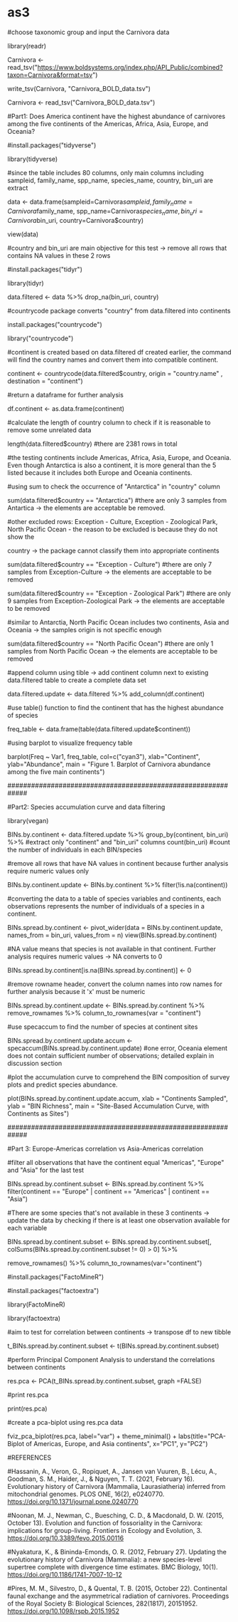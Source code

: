 # as3

#choose taxonomic group and input the Carnivora data 


library(readr)

Carnivora <- read_tsv("https://www.boldsystems.org/index.php/API_Public/combined?taxon=Carnivora&format=tsv")

write_tsv(Carnivora, "Carnivora_BOLD_data.tsv")

Carnivora <- read_tsv("Carnivora_BOLD_data.tsv")

#Part1: Does America continent have the highest abundance of carnivores among the five continents of the Americas, Africa, Asia, Europe, and Oceania?

#install.packages("tidyverse")

library(tidyverse)

#since the table includes 80 columns, only main columns including sampleid, family_name, spp_name, species_name, country, bin_uri are extract

data <- data.frame(sampleid=Carnivora$sampleid,family_name=Carnivora$family_name, spp_name=Carnivora$species_name, bin_uri=Carnivora$bin_uri, country=Carnivora$country)

view(data)

#country and bin_uri are main objective for this test -> remove all rows that contains NA values in these 2 rows

#install.packages("tidyr")

library(tidyr)

data.filtered <- data %>% 
  drop_na(bin_uri, country)

#countrycode package converts "country" from data.filtered into continents 

install.packages("countrycode") 

library("countrycode") 

#continent is created based on data.filtered df created earlier, the command will find the country names and convert them into compatible continent. 

continent <- countrycode(data.filtered$country, origin = "country.name" , destination = "continent")

#return a dataframe for further analysis

df.continent <- as.data.frame(continent)

#calculate the length of country column to check if it is reasonable to remove some unrelated data

length(data.filtered$country) #there are 2381 rows in total

#the testing continents include Americas, Africa, Asia, Europe, and Oceania. Even though Antarctica is also a continent, it is more general than the 5 listed because it includes both Europe and Oceania continents.

#using sum to check the occurrence of "Antarctica" in "country" column 

sum(data.filtered$country == "Antarctica") #there are only 3 samples from Antartica -> the elements are acceptable be removed.

#other excluded rows: Exception - Culture, Exception - Zoological Park, North Pacific Ocean - the reason to be excluded is because they do not show the 

country -> the package cannot classify them into appropriate continents 

sum(data.filtered$country == "Exception - Culture") #there are only 7 samples from Exception-Culture -> the elements are acceptable to be removed 

sum(data.filtered$country == "Exception - Zoological Park") #there are only 9 samples from Exception-Zoological Park -> the elements are acceptable to be removed 

#similar to Antarctia, North Pacific Ocean includes two continents, Asia and Oceania -> the samples origin is not specific enough  

sum(data.filtered$country == "North Pacific Ocean") #there are only 1 samples from North Pacific Ocean -> the elements are acceptable to be removed 

#append column using tible -> add continent column next to existing data.filtered table to create a complete data set 

data.filtered.update <- data.filtered %>% 
        add_column(df.continent)

#use table() function to find the continent that has the highest abundance of species 

freq_table <- data.frame(table(data.filtered.update$continent))

#using barplot to visualize frequency table

barplot(Freq ~ Var1, freq_table, col=c("cyan3"), xlab="Continent", ylab="Abundance", main = "Figure 1. Barplot of Carnivora abundance among the five main continents") 

#############################################################

#Part2: Species accumulation curve and data filtering 

library(vegan)

BINs.by.continent <- data.filtered.update %>%
  group_by(continent, bin_uri) %>%    #extract only "continent" and "bin_uri" columns 
  count(bin_uri)  #count the number of individuals in each BIN/species


#remove all rows that have NA values in continent because further analysis require numeric values only

BINs.by.continent.update <- BINs.by.continent %>% 
  filter(!is.na(continent))

#converting the data to a table of species variables and continents, each observations represents the number of individuals of a species in a continent. 

BINs.spread.by.continent <- pivot_wider(data = BINs.by.continent.update, names_from = bin_uri, values_from = n)
view(BINs.spread.by.continent)

#NA value means that species is not available in that continent. Further analysis requires numeric values -> NA converts to 0 

BINs.spread.by.continent[is.na(BINs.spread.by.continent)] <- 0

#remove rowname header, convert the column names into row names for further analysis because it 'x' must be numeric

BINs.spread.by.continent.update <- BINs.spread.by.continent %>%
  remove_rownames %>%
  column_to_rownames(var = "continent")

#use specaccum to find the number of species at continent sites 

BINs.spread.by.continent.update.accum <- specaccum(BINs.spread.by.continent.update) #one error, Oceania element does not contain sufficient number of observations; detailed explain in discussion section

 
#plot the accumulation curve to comprehend the BIN composition of survey plots and predict species abundance.

plot(BINs.spread.by.continent.update.accum, xlab = "Continents Sampled", ylab = "BIN Richness", main = "Site-Based Accumulation Curve, with Continents as Sites")

#############################################################

#Part 3: Europe-Americas correlation vs Asia-Americas correlation

#filter all observations that have the continent equal "Americas", "Europe" and "Asia" for the last test

BINs.spread.by.continent.subset <- BINs.spread.by.continent %>% 
filter(continent == "Europe" | continent == "Americas" | continent == "Asia")

#There are some species that's not available in these 3 continents -> update the data by checking if there is at least one observation available for each variable

BINs.spread.by.continent.subset <- BINs.spread.by.continent.subset[, colSums(BINs.spread.by.continent.subset != 0) > 0] %>% 

remove_rownames() %>% 
column_to_rownames(var="continent")

#install.packages("FactoMineR")

#install.packages("factoextra")

library(FactoMineR)

library(factoextra)

#aim to test for correlation between continents -> transpose df to new tibble 

t_BINs.spread.by.continent.subset <- t(BINs.spread.by.continent.subset)

#perform Principal Component Analysis to understand the correlations between continents

res.pca <- PCA(t_BINs.spread.by.continent.subset, graph =FALSE)

#print res.pca

print(res.pca)

#create a pca-biplot using res.pca data 

fviz_pca_biplot(res.pca, label="var") + theme_minimal() + labs(title="PCA-Biplot of Americas, Europe, and Asia continents", x="PC1", y="PC2")

#REFERENCES

#Hassanin, A., Veron, G., Ropiquet, A., Jansen van Vuuren, B., Lécu, A., Goodman, S. M., Haider, J., & Nguyen, T. T. (2021, February 16). Evolutionary history of Carnivora (Mammalia, Laurasiatheria) inferred from mitochondrial genomes. PLOS ONE, 16(2), e0240770. https://doi.org/10.1371/journal.pone.0240770

#Noonan, M. J., Newman, C., Buesching, C. D., & Macdonald, D. W. (2015, October 13). Evolution and function of fossoriality in the Carnivora: implications for group-living. Frontiers in Ecology and Evolution, 3. https://doi.org/10.3389/fevo.2015.00116

#Nyakatura, K., & Bininda-Emonds, O. R. (2012, February 27). Updating the evolutionary history of Carnivora (Mammalia): a new species-level supertree complete with divergence time estimates. BMC Biology, 10(1). https://doi.org/10.1186/1741-7007-10-12

#Pires, M. M., Silvestro, D., & Quental, T. B. (2015, October 22). Continental faunal exchange and the asymmetrical radiation of carnivores. Proceedings of the Royal Society B: Biological Sciences, 282(1817), 20151952. https://doi.org/10.1098/rspb.2015.1952

